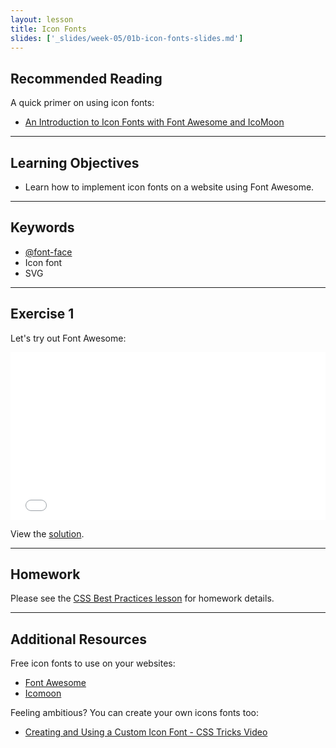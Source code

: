 ```yaml
---
layout: lesson
title: Icon Fonts
slides: ['_slides/week-05/01b-icon-fonts-slides.md']
---
```


## Recommended Reading

A quick primer on using icon fonts:

- [An Introduction to Icon Fonts with Font Awesome and IcoMoon](http://www.sitepoint.com/introduction-icon-fonts-font-awesome-icomoon/)

---

## Learning Objectives

- Learn how to implement icon fonts on a website using Font Awesome.

---

## Keywords

- [@font-face](https://developer.mozilla.org/en/docs/Web/CSS/@font-face)
- Icon font
- SVG

---

## Exercise 1

Let's try out Font Awesome:

<iframe height='268' scrolling='no' src='//codepen.io/redacademy/embed/vONJxM/?height=268&theme-id=0&default-tab=css' frameborder='no' allowtransparency='true' allowfullscreen='true' style='width: 100%;'>See the Pen <a href='http://codepen.io/redacademy/pen/vONJxM/'>vONJxM</a> by RED Academy (<a href='http://codepen.io/redacademy'>@redacademy</a>) on <a href='http://codepen.io'>CodePen</a>.
</iframe>

View the [solution](http://codepen.io/redacademy/pen/rVYrXB).

---

## Homework

Please see the [CSS Best Practices lesson](/lesson/css-best-practices/) for homework details.

---

## Additional Resources

Free icon fonts to use on your websites:

- [Font Awesome](http://fortawesome.github.io/Font-Awesome/)
- [Icomoon](https://icomoon.io/)

Feeling ambitious? You can create your own icons fonts too:

- [Creating and Using a Custom Icon Font - CSS Tricks Video](https://css-tricks.com/video-screencasts/113-creating-and-using-a-custom-icon-font/)
